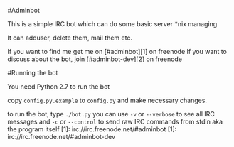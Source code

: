 #Adminbot

This is a simple IRC bot which  can do some basic server *nix managing

It can adduser, delete them, mail them etc.

If you want to find me get me on [#adminbot][1] on freenode
If you want to discuss about the bot, join [#adminbot-dev][2] on freenode

#Running the bot


You need Python 2.7 to run the bot

copy `config.py.example` to `config.py` and make necessary changes.

to run the bot, type `./bot.py` you can use `-v` or `--verbose` to see all IRC messages and `-c` or `--control` to send raw IRC commands from stdin aka the program itself 
[1]: irc://irc.freenode.net/#adminbot
[1]: irc://irc.freenode.net/#adminbot-dev
